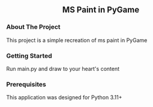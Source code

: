 <!-- TITLE -->
<div align="center">
  <h2 align="center">MS Paint in PyGame</h2>
</div>

<!-- ABOUT THE PROJECT -->
### About The Project

This project is a simple recreation of ms paint in PyGame
<!-- GETTING STARTED -->

### Getting Started

Run main.py and draw to your heart's content

### Prerequisites

This application was designed for Python 3.11+
